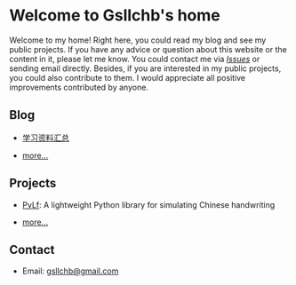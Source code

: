 # Welcome to Gsllchb's home

Welcome to my home! Right here, you could read my blog and see my public projects. If you have any advice or question about this website or the content in it, please let me know. You could contact me via [*Issues*][issues] or sending email directly. Besides, if you are interested in my public projects, you could also contribute to them. I would appreciate all positive improvements contributed by anyone.

## Blog

* [学习资料汇总](blog/学习资料汇总.md)

* [more...](blog/index.md)

## Projects

* [PyLf][pylf-home]:
A lightweight Python library for simulating Chinese handwriting

* [more...](projects/index.md)

## Contact

* Email: gsllchb@gmail.com

[issues]: https://github.com/Gsllchb/gsllchb.github.io/issues
[pylf-home]: https://github.com/Gsllchb/PyLf
